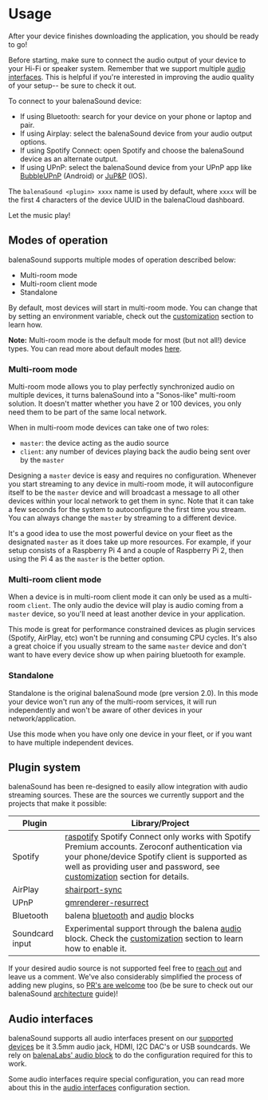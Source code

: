 # Usage

After your device finishes downloading the application, you should be ready to go!

Before starting, make sure to connect the audio output of your device to your Hi-Fi or speaker system. Remember that we support multiple [audio interfaces](../docs/audio-interfaces). This is helpful if you're interested in improving the audio quality of your setup-- be sure to check it out.

To connect to your balenaSound device:

* If using Bluetooth: search for your device on your phone or laptop and pair.
* If using Airplay: select the balenaSound device from your audio output options.
* If using Spotify Connect: open Spotify and choose the balenaSound device as an alternate output.
* If using UPnP: select the balenaSound device from your UPnP app like [BubbleUPnP](https://play.google.com/store/apps/details?id=com.bubblesoft.android.bubbleupnp) (Android) or [JuP&P](https://apps.apple.com/app/jup-p-upnp-player-und-fernbedienung/id1069722311) (IOS).

The `balenaSound <plugin> xxxx` name is used by default, where `xxxx` will be the first 4 characters of the device UUID in the balenaCloud dashboard.

Let the music play!

## Modes of operation

balenaSound supports multiple modes of operation described below:

* Multi-room mode
* Multi-room client mode
* Standalone

By default, most devices will start in multi-room mode. You can change that by setting an environment variable, check out the [customization](./03-customization.md#general) section to learn how.

**Note:** Multi-room mode is the default mode for most (but not all!) device types. You can read more about default modes [here](./06-device-support#recommended).

### Multi-room mode

Multi-room mode allows you to play perfectly synchronized audio on multiple devices, it turns balenaSound into a "Sonos-like" multi-room solution. It doesn't matter whether you have 2 or 100 devices, you only need them to be part of the same local network.

When in multi-room mode devices can take one of two roles:

* `master`: the device acting as the audio source
* `client`: any number of devices playing back the audio being sent over by the `master`

Designing a `master` device is easy and requires no configuration. Whenever you start streaming to any device in multi-room mode, it will autoconfigure itself to be the `master` device and will broadcast a message to all other devices within your local network to get them in sync. Note that it can take a few seconds for the system to autoconfigure the first time you stream.
You can always change the `master` by streaming to a different device.

It's a good idea to use the most powerful device on your fleet as the designated `master` as it does take up more resources. For example, if your setup consists of a Raspberry Pi 4 and a couple of Raspberry Pi 2, then using the Pi 4 as the `master` is the better option.

### Multi-room client mode

When a device is in multi-room client mode it can only be used as a multi-room `client`. The only audio the device will play is audio coming from a `master` device, so you'll need at least another device in your application.

This mode is great for performance constrained devices as plugin services (Spotify, AirPlay, etc) won't be running and consuming CPU cycles. It's also a great choice if you usually stream to the same `master` device and don't want to have every device show up when pairing bluetooth for example.

### Standalone

Standalone is the original balenaSound mode (pre version 2.0). In this mode your device won't run any of the multi-room services, it will run independently and won't be aware of other devices in your network/application.

Use this mode when you have only one device in your fleet, or if you want to have multiple independent devices.

## Plugin system

balenaSound has been re-designed to easily allow integration with audio streaming sources. These are the sources we currently support and the projects that make it possible:

| Plugin | Library/Project |
| ------ | ------ |
| Spotify | [raspotify](https://github.com/dtcooper/raspotify/) Spotify Connect only works with Spotify Premium accounts. Zeroconf authentication via your phone/device Spotify client is supported as well as providing user and password, see [customization](./03-customization#plugins) section for details. |
| AirPlay | [shairport-sync](https://github.com/mikebrady/shairport-sync/) |
| UPnP | [gmrenderer-resurrect](https://github.com/hzeller/gmrender-resurrect) |
| Bluetooth | balena [bluetooth](https://github.com/balenablocks/bluetooth/) and [audio](https://github.com/balenablocks/audio) blocks |
| Soundcard input | Experimental support through the balena [audio](https://github.com/balenablocks/audio) block. Check the [customization](./03-customization#plugins) section to learn how to enable it. |

If your desired audio source is not supported feel free to [reach out](./07-support#contact-us) and leave us a comment. We've also considerably simplified the process of adding new plugins, so [PR's are welcome](../../contributing) too (be be sure to check out our balenaSound [architecture](../../contributing/architecture) guide)!

## Audio interfaces

balenaSound supports all audio interfaces present on our [supported devices](./06-device-support) be it 3.5mm audio jack, HDMI, I2C DAC's or USB soundcards. We rely on [balenaLabs' audio block](https://github.com/balenablocks/audio) to do the configuration required for this to work.

Some audio interfaces require special configuration, you can read more about this in the [audio interfaces](./05-audio-interfaces) configuration section.
